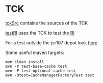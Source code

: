 # TCK

[tckSrc](https://github.com/jsr107/jsr107tck/tree/master/tckSrc) contains the sources of the TCK

[testRI](https://github.com/jsr107/jsr107tck/tree/master/testRI) uses the TCK to test the [RI](https://github.com/jsr107/RI)

For a test outside the jsr107 depot look [here](https://github.com/yannis666/AcmeCache/)

Some useful maven targets:

    mvn clean install
    mvn -P test-base-cache test
    mvn -P test-optional-cache test
    mvn -Dtest=CacheManagerFactoryTest test
